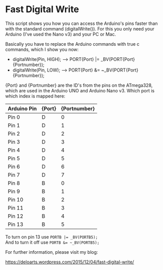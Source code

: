 # Fast Digital Write
This script shows you how you can access the Arduino's pins faster than with the standard command (digitalWrite()).
For this you only need your Arduino (I've used the Nano v3) and your PC or Mac.

Basically you have to replace the Arduino commands with true c commands, which I show you now:

- digitalWrite(Pin, HIGH);  -->  PORT{Port} |= _BV(PORT{Port}{Portnumber});
- digitalWrite(Pin, LOW);   -->  PORT{Port} &= ~_BV(PORT{Port}{Portnumber});

{Port} and {Portnumber} are the ID's from the pins on the ATmega328, which are used in the Arduino UNO and Arduino Nano v3.
Which port is which index is mapped here:

Arduino Pin | {Port} | {Portnumber}
------------|--------|-------------
Pin 0		|D       |0
Pin 1		|D	     |1	 
Pin 2		|D       |2
Pin 3		|D       |3
Pin 4		|D       |4
Pin 5		|D       |5
Pin 6		|D       |6
Pin 7		|D       |7
Pin 8		|B       |0
Pin 9		|B       |1
Pin 10		|B       |2
Pin 11		|B       |3
Pin 12		|B       |4
Pin 13		|B       |5

To turn on pin 13 use `PORTB |= _BV(PORTB5);`  
And to turn it off use `PORTB &= ~_BV(PORTB5);`

For further information, please visit my blog:

https://deloarts.wordpress.com/2015/12/04/fast-digital-write/
